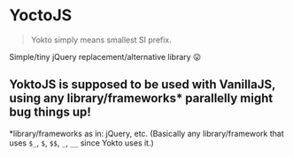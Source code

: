 # YoctoJS

> Yokto simply means smallest SI prefix. 

Simple/tiny jQuery replacement/alternative library 😛

YoktoJS is supposed to be used with VanillaJS, using any library/frameworks* parallelly might bug things up!
---
\*library/frameworks as in: jQuery, etc.  (Basically any library/framework that uses `$_`, `$`, `$$`, `_`, `__` since Yokto uses it.)
